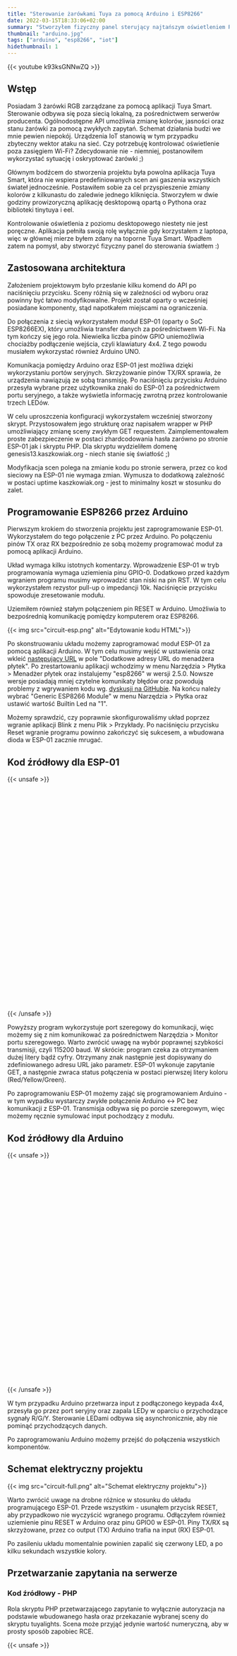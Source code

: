```yaml
---
title: "Sterowanie żarówkami Tuya za pomocą Arduino i ESP8266"
date: 2022-03-15T18:33:06+02:00
summary: "Stworzyłem fizyczny panel sterujący najtańszym oświetleniem RGB. Przedstawiam Wam opis wykonania, kod oraz schematy elektryczne."
thumbnail: "arduino.jpg"
tags: ["arduino", "esp8266", "iot"]
hidethumbnail: 1
---
```


{{< youtube k93ksGNNwZQ >}}

## Wstęp
Posiadam 3 żarówki RGB zarządzane za pomocą aplikacji Tuya Smart. Sterowanie odbywa się poza siecią lokalną, za pośrednictwem serwerów producenta. Ogólnodostępne API umożliwia zmianę kolorów, jasności oraz stanu żarówki za pomocą zwykłych zapytań. Schemat działania budzi we mnie pewien niepokój. Urządzenia IoT stanowią w tym przypadku zbyteczny wektor ataku na sieć. Czy potrzebuję kontrolować oświetlenie poza zasięgiem Wi-Fi? Zdecydowanie nie - niemniej, postanowiłem wykorzystać sytuację i oskryptować żarówki ;) 

Głównym bodźcem do stworzenia projektu była powolna aplikacja Tuya Smart, która nie wspiera predefiniowanych scen ani gaszenia wszystkich świateł jednocześnie. Postawiłem sobie za cel przyspieszenie zmiany kolorów z kilkunastu do zaledwie jednego kliknięcia. Stworzyłem w dwie godziny prowizoryczną aplikację desktopową opartą o Pythona oraz biblioteki tinytuya i eel.

Kontrolowanie oświetlenia z poziomu desktopowego niestety nie jest poręczne. Aplikacja pełniła swoją rolę wyłącznie gdy korzystałem z laptopa, więc w głównej mierze byłem zdany na toporne Tuya Smart. Wpadłem zatem na pomysł, aby stworzyć fizyczny panel do sterowania światłem :)

## Zastosowana architektura

Założeniem projektowym było przesłanie kilku komend do API po naciśnięciu przycisku. Sceny różnią się w zależności od wyboru oraz powinny być łatwo modyfikowalne. Projekt został oparty o wcześniej posiadane komponenty, stąd napotkałem miejscami na ograniczenia.

Do połączenia z siecią wykorzystałem moduł ESP-01 (oparty o SoC ESP8266EX), który umożliwia transfer danych za pośrednictwem Wi-Fi. Na tym kończy się jego rola. Niewielka liczba pinów GPIO uniemożliwia chociażby podłączenie wejścia, czyli klawiatury 4x4. Z tego powodu musiałem wykorzystać również Arduino UNO.

Komunikacja pomiędzy Arduino oraz ESP-01 jest możliwa dzięki wykorzystaniu portów seryjnych. Skrzyżowanie pinów TX/RX sprawia, że urządzenia nawiązują ze sobą transmisję. Po naciśnięciu przycisku Arduino przesyła wybrane przez użytkownika znaki do ESP-01 za pośrednictwem portu seryjnego, a także wyświetla informację zwrotną przez kontrolowanie trzech LEDów.

W celu uproszczenia konfiguracji wykorzystałem wcześniej stworzony skrypt. Przystosowałem jego strukturę oraz napisałem wrapper w PHP umożliwiający zmianę sceny zwykłym GET requestem. Zaimplementowałem proste zabezpieczenie w postaci zhardcodowania hasła zarówno po stronie ESP-01 jak i skryptu PHP. Dla skryptu wydzieliłem domenę genesis13.kaszkowiak.org - niech stanie się światłość ;)

Modyfikacja scen polega na zmianie kodu po stronie serwera, przez co kod sieciowy na ESP-01 nie wymaga zmian. Wymusza to dodatkową zależność w postaci uptime kaszkowiak.org - jest to minimalny koszt w stosunku do zalet.

## Programowanie ESP8266 przez Arduino

Pierwszym krokiem do stworzenia projektu jest zaprogramowanie ESP-01. Wykorzystałem do tego połączenie z PC przez Arduino. Po połączeniu pinów TX oraz RX bezpośrednio ze sobą możemy programować moduł za pomocą aplikacji Arduino.

Układ wymaga kilku istotnych komentarzy. Wprowadzenie ESP-01 w tryb programowania wymaga uziemienia pinu GPIO-0. Dodatkowo przed każdym wgraniem programu musimy wprowadzić stan niski na pin RST. W tym celu wykorzystałem rezystor pull-up o impedancji 10k. Naciśnięcie przycisku spowoduje zresetowanie modułu.  

Uziemiłem również stałym połączeniem pin RESET w Arduino. Umożliwia to bezpośrednią komunikację pomiędzy komputerem oraz ESP8266. 

{{< img src="circuit-esp.png" alt="Edytowanie kodu HTML">}}

Po skonstruowaniu układu możemy zaprogramować moduł ESP-01 za pomocą aplikacji Arduino. W tym celu musimy wejść w ustawienia oraz wkleić [następujący URL](http://arduino.esp8266.com/stable/package_esp8266com_index.json) w pole "Dodatkowe adresy URL do menadżera płytek". Po zrestartowaniu aplikacji wchodzimy w menu Narzędzia > Płytka > Menadżer płytek oraz instalujemy "esp8266" w wersji 2.5.0. Nowsze wersje posiadają mniej czytelne komunikaty błędów oraz powodują problemy z wgrywaniem kodu wg. [dyskusji na GitHubie](https://github.com/espressif/esptool/issues/432). Na końcu należy wybrać "Generic ESP8266 Module" w menu Narzędzia > Płytka oraz ustawić wartość Builtin Led na "1".

Możemy sprawdzić, czy poprawnie skonfigurowaliśmy układ poprzez wgranie aplikacji Blink z menu Plik > Przykłady. Po naciśnięciu przycisku Reset wgranie programu powinno zakończyć się sukcesem, a wbudowana dioda w ESP-01 zacznie mrugać. 

## Kod źródłowy dla ESP-01
{{< unsafe >}}
<div style="height: 500px; max-height: 50vh; overflow: scroll;">
<script src="https://emgithub.com/embed.js?target=https%3A%2F%2Fgithub.com%2FasdfMaciej%2Farduino-tuya%2Fblob%2Fmain%2FCode%2520-%2520ESP8266%2Fesp8266.cpp&style=github&showBorder=on&showLineNumbers=on&showFileMeta=on&showCopy=on"></script>
</div>
{{< /unsafe >}}

Powyższy program wykorzystuje port szeregowy do komunikacji, więc możemy się z nim komunikować za pośrednictwem Narzędzia > Monitor portu szeregowego. Warto zwrócić uwagę na wybór poprawnej szybkości transmisji, czyli 115200 baud. W skrócie: program czeka za otrzymaniem dużej litery bądź cyfry. Otrzymany znak następnie jest dopisywany do zdefiniowanego adresu URL jako parametr. ESP-01 wykonuje zapytanie GET, a następnie zwraca status połączenia w postaci pierwszej litery koloru (Red/Yellow/Green).

Po zaprogramowaniu ESP-01 możemy zająć się programowaniem Arduino - w tym wypadku wystarczy zwykłe połączenie Arduino <-> PC bez komunikacji z ESP-01. Transmisja odbywa się po porcie szeregowym, więc możemy ręcznie symulować input pochodzący z modułu.

## Kod źródłowy dla Arduino
{{< unsafe >}}
<div style="height: 500px; max-height: 50vh; overflow: scroll;">
<script src="https://emgithub.com/embed.js?target=https%3A%2F%2Fgithub.com%2FasdfMaciej%2Farduino-tuya%2Fblob%2Fmain%2FCode%2520-%2520Arduino%2Farduino.cpp&style=github&showBorder=on&showLineNumbers=on&showFileMeta=on&showCopy=on"></script>
</div>
{{< /unsafe >}}

W tym przypadku Arduino przetwarza input z podłączonego keypada 4x4, przesyła go przez port seryjny oraz zapala LEDy w oparciu o przychodzące sygnały R/G/Y. Sterowanie LEDami odbywa się asynchronicznie, aby nie pominąć przychodzących danych. 

Po zaprogramowaniu Arduino możemy przejść do połączenia wszystkich komponentów.

## Schemat elektryczny projektu
{{< img src="circuit-full.png" alt="Schemat elektryczny projektu">}}

Warto zwrócić uwage na drobne różnice w stosunku do układu programującego ESP-01. Przede wszystkim - usunąłem przycisk RESET, aby przypadkowo nie wyczyścić wgranego programu. Odłączyłem również uziemienie pinu RESET w Arduino oraz pinu GPIO0 w ESP-01. Piny TX/RX są skrzyżowane, przez co output (TX) Arduino trafia na input (RX) ESP-01.   

Po zasileniu układu momentalnie powinien zapalić się czerwony LED, a po kilku sekundach wszystkie kolory.  

## Przetwarzanie zapytania na serwerze
### Kod źródłowy - PHP
Rola skryptu PHP przetwarzającego zapytanie to wyłącznie autoryzacja na podstawie wbudowanego hasła oraz przekazanie wybranej sceny do skryptu tuyalights. Scena może przyjąć jedynie wartość numeryczną, aby w prosty sposób zapobiec RCE.

{{< unsafe >}}
<div style="height: 500px; max-height: 50vh; overflow: scroll;">
<script src="https://emgithub.com/embed.js?target=https%3A%2F%2Fgithub.com%2FasdfMaciej%2Farduino-tuya%2Fblob%2Fmain%2FCode%2520-%2520Server%2Findex.php&style=github&showBorder=on&showLineNumbers=on&showFileMeta=on&showCopy=on"></script>
</div>
{{< /unsafe >}}

### Kod źródłowy - Python 3
Sceny są zdefiniowane oraz przypisane do identyfikatorów w skrypcie tuyalights. Na ich podstawie powstaje przesyłane zapytanie do API. Drobny disclaimer - skrypt został zlepiony na podstawie istniejącego kodu, można go ulepszyć poprzez czytanie scen oraz sekretów API z zewnętrznego źródła danych.  

W moim deploymencie umieściłem plik w katalogu /usr/bin znajdującym się w zmiennej PATH, aby wywołanie skryptu nie wymagało podania bezpośredniej ścieżki. Pominięcie tego kroku może wywołać błąd w skrypcie PHP. Nie zalecam umieszczać pliku w tym samym katalogu co index.php, ponieważ bez uprzedniej konfiguracji serwera skrypt stanie się możliwy do pobrania - a co za tym idzie wyciekną klucze API oraz ID urządzeń.

{{< unsafe >}}
<div style="height: 500px; max-height: 50vh; overflow: scroll;">
<script src="https://emgithub.com/embed.js?target=https%3A%2F%2Fgithub.com%2FasdfMaciej%2Farduino-tuya%2Fblob%2Fmain%2FCode%2520-%2520Server%2Ftuyalights&style=github&showBorder=on&showLineNumbers=on&showFileMeta=on&showCopy=on"></script>
</div>
{{< /unsafe >}}

Skrypt wymaga zainstalowanej biblioteki tinytuya (python3 -m pip install tinytuya). Na koniec dodam, że [w jej dokumentacji](https://pypi.org/project/tinytuya/) został opisany sposób otrzymania kluczy oraz ID urządzeń. 

Zapraszam również na mojego Githuba, na którym umieściłem pełen [kod projektu włącznie z schematami](https://github.com/asdfMaciej/arduino-tuya) w formacie PDF.